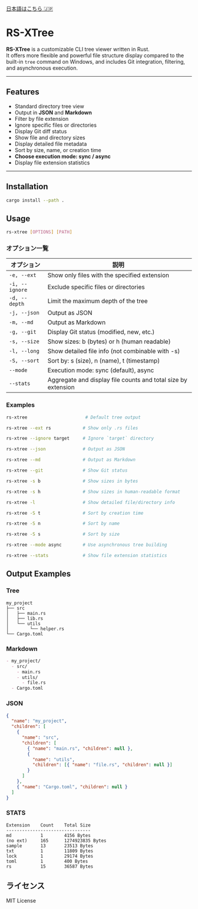 [日本語はこちら 🇯🇵](./README.ja.md)

# RS-XTree

**RS-XTree** is a customizable CLI tree viewer written in Rust.  
It offers more flexible and powerful file structure display compared to the built-in `tree` command on Windows, and includes Git integration, filtering, and asynchronous execution.

---

## Features

- Standard directory tree view
- Output in **JSON** and **Markdown**
- Filter by file extension
- Ignore specific files or directories
- Display Git diff status
- Show file and directory sizes
- Display detailed file metadata
- Sort by size, name, or creation time
- **Choose execution mode: sync / async**
- Display file extension statistics

---

## Installation

```bash
cargo install --path .
```

## Usage

```bash
rs-xtree [OPTIONS] [PATH]
```

### オプション一覧

| オプション     | 説明                                                          |
| -------------- | ------------------------------------------------------------- |
| `-e, --ext`    | Show only files with the specified extension                  |
| `-i, --ignore` | Exclude specific files or directories                         |
| `-d, --depth`  | Limit the maximum depth of the tree                           |
| `-j, --json`   | Output as JSON                                                |
| `-m, --md`     | Output as Markdown                                            |
| `-g, --git`    | Display Git status (modified, new, etc.)                      |
| `-s, --size`   | Show sizes: b (bytes) or h (human readable)                   |
| `-l, --long`   | Show detailed file info (not combinable with -s)              |
| `-S, --sort`   | Sort by: s (size), n (name), t (timestamp)                    |
| `--mode`       | Execution mode: sync (default), async                         |
| `--stats`      | Aggregate and display file counts and total size by extension |

### Examples

```bash
rs-xtree                      # Default tree output

rs-xtree --ext rs            # Show only .rs files

rs-xtree --ignore target     # Ignore `target` directory

rs-xtree --json              # Output as JSON

rs-xtree --md                # Output as Markdown

rs-xtree --git               # Show Git status

rs-xtree -s b                # Show sizes in bytes

rs-xtree -s h                # Show sizes in human-readable format

rs-xtree -l                  # Show detailed file/directory info

rs-xtree -S t                # Sort by creation time

rs-xtree -S n                # Sort by name

rs-xtree -S s                # Sort by size

rs-xtree --mode async        # Use asynchronous tree building

rs-xtree --stats             # Show file extension statistics
```

## Output Examples

### Tree

```
my_project
├── src
│   ├── main.rs
│   ├── lib.rs
│   └── utils
│        └── helper.rs
└── Cargo.toml
```

### Markdown

```markdown
- my_project/
  - src/
    - main.rs
    - utils/
      - file.rs
  - Cargo.toml
```

### JSON

```json
{
  "name": "my_project",
  "children": [
    {
      "name": "src",
      "children": [
        { "name": "main.rs", "children": null },
        {
          "name": "utils",
          "children": [{ "name": "file.rs", "children": null }]
        }
      ]
    },
    { "name": "Cargo.toml", "children": null }
  ]
}
```

### STATS

```
Extension    Count    Total Size
--------------------------------
md           1        4156 Bytes
(no ext)     165      1274923835 Bytes
sample       13       23513 Bytes
txt          1        11809 Bytes
lock         1        29174 Bytes
toml         1        400 Bytes
rs           15       36587 Bytes
```

## ライセンス

MIT License
